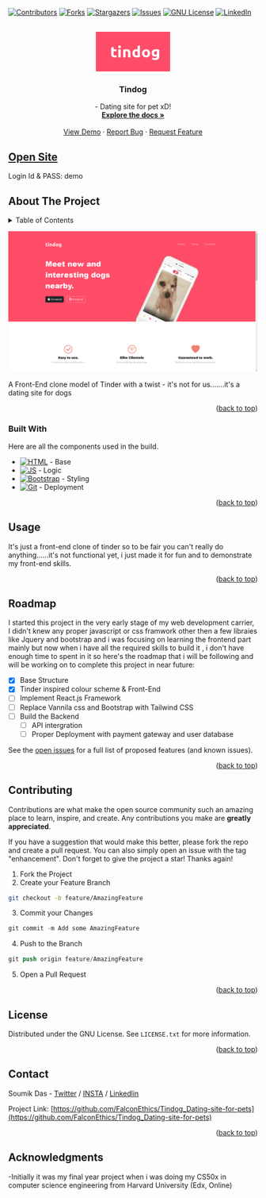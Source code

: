 <a name="readme-top"></a>
[![Contributors][contributors-shield]][contributors-url]
[![Forks][forks-shield]][forks-url]
[![Stargazers][stars-shield]][stars-url]
[![Issues][issues-shield]][issues-url]
[![GNU License][license-shield]][license-url]
[![LinkedIn][linkedin-shield]][linkedin-url]


<!-- PROJECT LOGO -->
<br />
<div align="center">
  <a href="https://github.com/FalconEthics/Tindog_Dating-site-for-pets">
    <img src="./images/logo.png" alt="Logo" width="150" height="80">
  </a>

  <h3 align="center">Tindog</h3>

  <p align="center">
    - Dating site for pet xD!
    <br />
    <a href="https://github.com/FalconEthics/Tindog_Dating-site-for-pets"><strong>Explore the docs »</strong></a>
    <br />
    <br />
    <a href="https://falconethics.github.io/Tindog_Dating-site-for-pets/">View Demo</a>
    ·
    <a href="https://github.com/FalconEthics/Tindog_Dating-site-for-pets/issues">Report Bug</a>
    ·
    <a href="https://github.com/FalconEthics/Tindog_Dating-site-for-pets/issues">Request Feature</a>
  </p>
</div>

## <a href="https://falconethics.github.io/Tindog_Dating-site-for-pets/">Open Site</a>
Login Id & PASS: demo



<!-- ABOUT THE PROJECT -->
## About The Project
<details>
  <summary>Table of Contents</summary>
  <ol>
    <li>
      <a href="#about-the-project">About The Project</a>
      <ul>
        <li><a href="#built-with">Built With</a></li>
      </ul>
    </li>
    <li><a href="#usage">Usage</a></li>
    <li><a href="#roadmap">Roadmap</a></li>
    <li><a href="#contributing">Contributing</a></li>
    <li><a href="#license">License</a></li>
    <li><a href="#contact">Contact</a></li>
    <li><a href="#acknowledgments">Acknowledgments</a></li>
  </ol>
</details>

[![Product Name Screen Shot][product-screenshot]](https://github.com/FalconEthics/Tindog_Dating-site-for-pets)

A Front-End clone model of Tinder with a twist - it's not for us.......it's a dating site for dogs

<p align="right">(<a href="#readme-top">back to top</a>)</p>



### Built With

Here are all the components used in the build.

* [![HTML][Html.com]][Html-url] - Base
* [![JS][Es6.com]][Es6-url] - Logic
* [![Bootstrap][Bootstrap.com]][Bootstrap-url] - Styling
* [![Git][Git.com]][Git-url] - Deployment

<p align="right">(<a href="#readme-top">back to top</a>)</p>



<!-- USAGE EXAMPLES -->
## Usage

It's just a front-end clone of tinder so to be fair you can't really do anything......it's not functional yet, i just made it for fun and to demonstrate my front-end skills. <p align="right">(<a href="#readme-top">back to top</a>)</p>



<!-- ROADMAP -->
## Roadmap

I started this project in the very early stage of my web development carrier, I didn't knew any proper javascript or css framwork other then a few libraies like Jquery and bootstrap and i was focusing on learning the frontend part mainly but now when i have all the required skills to build it , i don't have enough time to spent in it so here's the roadmap that i will be following and will be working on to complete this project in near future:

- [x] Base Structure
- [x] Tinder inspired colour scheme & Front-End
- [ ] Implement React.js Framework
- [ ] Replace Vannila css and Bootstrap with Tailwind CSS
- [ ] Build the Backend
    - [ ] API intergration
    - [ ] Proper Deployment with payment gateway and user database

See the [open issues](https://github.com/FalconEthics/Tindog_Dating-site-for-pets/issuess) for a full list of proposed features (and known issues).

<p align="right">(<a href="#readme-top">back to top</a>)</p>



<!-- CONTRIBUTING -->
## Contributing

Contributions are what make the open source community such an amazing place to learn, inspire, and create. Any contributions you make are **greatly appreciated**.

If you have a suggestion that would make this better, please fork the repo and create a pull request. You can also simply open an issue with the tag "enhancement".
Don't forget to give the project a star! Thanks again!

1. Fork the Project
2. Create your Feature Branch 
 ```sh
git checkout -b feature/AmazingFeature
```
3. Commit your Changes 
```s
git commit -m Add some AmazingFeature
```
4. Push to the Branch 
```s
git push origin feature/AmazingFeature
```
5. Open a Pull Request

<p align="right">(<a href="#readme-top">back to top</a>)</p>



<!-- LICENSE -->
## License

Distributed under the GNU License. See `LICENSE.txt` for more information.

<p align="right">(<a href="#readme-top">back to top</a>)</p>



<!-- CONTACT -->
## Contact

Soumik Das - [Twitter](https://twitter.com/SoumikD95642409) / [INSTA](https://www.instagram.com/itz.raaj.das/) / [Linkedlin](https://www.linkedin.com/in/soumik-das-profile/)

Project Link: [https://github.com/FalconEthics/Tindog_Dating-site-for-pets](https://github.com/FalconEthics/Tindog_Dating-site-for-pets)

<p align="right">(<a href="#readme-top">back to top</a>)</p>



## Acknowledgments

 -Initially it was my final year project when i was doing my CS50x in computer science engineering from Harvard University (Edx, Online)

<!-- MARKDOWN LINKS & IMAGES -->
<!-- https://www.markdownguide.org/basic-syntax/#reference-style-links -->
[contributors-shield]: https://img.shields.io/github/contributors/FalconEthics/Tindog_Dating-site-for-pets.svg?style=for-the-badge
[contributors-url]: https://github.com/FalconEthics/Tindog_Dating-site-for-pets/graphs/contributors
[forks-shield]: https://img.shields.io/github/forks/FalconEthics/Tindog_Dating-site-for-pets.svg?style=for-the-badge
[forks-url]: https://github.com/FalconEthics/Tindog_Dating-site-for-pets/network/members
[stars-shield]: https://img.shields.io/github/stars/FalconEthics/Tindog_Dating-site-for-pets.svg?style=for-the-badge
[stars-url]: https://github.com/FalconEthics/Tindog_Dating-site-for-pets/stargazers
[issues-shield]: https://img.shields.io/github/issues/FalconEthics/Tindog_Dating-site-for-pets.svg?style=for-the-badge

[issues-url]: https://github.com/FalconEthics/Tindog_Dating-site-for-pets/issues
[license-shield]: https://img.shields.io/github/license/FalconEthics/Tindog_Dating-site-for-pets.svg?style=for-the-badge

[license-url]: https://github.com/FalconEthics/Tindog_Dating-site-for-pets/blob/main/LICENSE
[linkedin-shield]: https://img.shields.io/badge/-LinkedIn-black.svg?style=for-the-badge&logo=linkedin&colorB=555

[linkedin-url]: https://www.linkedin.com/in/soumik-das-profile/

[product-screenshot]: https://raw.githubusercontent.com/FalconEthics/Tindog_Dating-site-for-pets/main/Screenshot.png
<!-- [product-screenshot2]: https://raw.githubusercontent.com/FalconEthics/Tindog_Dating-site-for-pets/main/Trinetro_Drone_2022-Sep-03_04-16-58AM-000_CustomizedView13304029920.png
[product-screenshot3]: https://raw.githubusercontent.com/FalconEthics/Tindog_Dating-site-for-pets/main/Trinetro_Drone_2022-Sep-03_04-18-29AM-000_CustomizedView9151492485.png
[product-screenshot4]: https://raw.githubusercontent.com/FalconEthics/Tindog_Dating-site-for-pets/main/Trinetro_Drone_2022-Sep-03_04-22-00AM-000_CustomizedView12173695879.png
[product-components]: https://raw.githubusercontent.com/FalconEthics/Tindog_Dating-site-for-pets/main/Components.png -->


[Bootstrap.com]: https://img.shields.io/badge/Bootstrap-563D7C?style=for-the-badge&logo=bootstrap&logoColor=white
[Bootstrap-url]: https://getbootstrap.com
[JQuery.com]: https://img.shields.io/badge/jQuery-0769AD?style=for-the-badge&logo=jquery&logoColor=white
[JQuery-url]: https://jquery.com
[Es6.com]: https://img.shields.io/badge/ECMAScript6-7BDCB5?style=for-the-badge&logo=javascript&logoColor=white
[Es6-url]: https://es6.io/
[Html.com]: https://img.shields.io/badge/HTML5-8ED1FC?style=for-the-badge&logo=H&logoColor=white
[Html-url]: https://html.com/html5/
[Css.com]: https://img.shields.io/badge/Custom_CSS-8ED1FC?style=for-the-badge&logo=C&logoColor=white
[Css-url]: http://css.com/
[Affinity.com]: https://img.shields.io/badge/Affinity_Designer-9900EF?style=for-the-badge&logo=adobe&logoColor=white
[Affinity-url]: https://affinity.serif.com/en-us/
[Davinci.com]: https://img.shields.io/badge/Davinci_Resolve_Studio-0693E3?style=for-the-badge&logo=D&logoColor=white
[Davinci-url]: https://www.blackmagicdesign.com/products/davinciresolve/
[Git.com]: https://img.shields.io/badge/Github_Pages-FF6900?style=for-the-badge&logo=git&logoColor=white
[Git-url]: https://pages.github.com/
